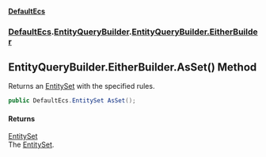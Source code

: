 #### [DefaultEcs](./index.md 'index')
### [DefaultEcs](./DefaultEcs.md 'DefaultEcs').[EntityQueryBuilder](./DefaultEcs-EntityQueryBuilder.md 'DefaultEcs.EntityQueryBuilder').[EntityQueryBuilder.EitherBuilder](./DefaultEcs-EntityQueryBuilder-EitherBuilder.md 'DefaultEcs.EntityQueryBuilder.EitherBuilder')
## EntityQueryBuilder.EitherBuilder.AsSet() Method
Returns an [EntitySet](./DefaultEcs-EntitySet.md 'DefaultEcs.EntitySet') with the specified rules.  
```csharp
public DefaultEcs.EntitySet AsSet();
```
#### Returns
[EntitySet](./DefaultEcs-EntitySet.md 'DefaultEcs.EntitySet')  
The [EntitySet](./DefaultEcs-EntitySet.md 'DefaultEcs.EntitySet').  
